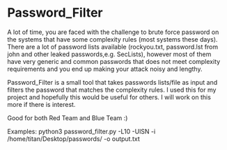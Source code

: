 # Password_Filter
A lot of time, you are faced with the challenge to brute force password on the systems that have some complexity rules (most systems these days). There are a lot of password lists available (rockyou.txt, password.lst from john and other leaked passwords,e.g. SecLists), however most of them have very generic and common passwords that does not meet complexity requirements and you end up making your attack noisy and lengthy.

Password_Filter is a small tool that takes passwords lists/file as input and filters the password that matches the complexity rules.
I used this for my project and hopefully this would be useful for others. I will work on this more if there is interest.

Good for both Red Team and Blue Team :)

Examples:
python3 password_filter.py -L10 -UlSN -i /home/titan/Desktop/passwords/ -o output.txt
